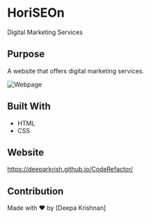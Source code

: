 # HoriSEOn
Digital Marketing Services
## Purpose
A website that offers digital marketing services.

![Webpage](https://github.com/Deeparkrish/CodeRefactor/blob/fce8146f4f24e6dc9194a1453bc5861894225b5a/assets/images/screencapture-deeparkrish-github-io-CodeRefactor.png)
## Built With
* HTML
* CSS

## Website
https://deeparkrish.github.io/CodeRefactor/

## Contribution
Made with ❤️ by [Deepa Krishnan]
